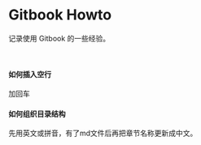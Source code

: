 # Gitbook Howto

记录使用 Gitbook 的一些经验。

&nbsp;



#### 如何插入空行

加回车

#### 如何组织目录结构

先用英文或拼音，有了md文件后再把章节名称更新成中文。

